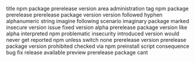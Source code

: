 title npm package prerelease version area administration tag npm package prerelease prerelease package version version followed hyphen alphanumeric string imagine following scenario imaginary package marked insecure version issue fixed version alpha prerelease package version like alpha interpreted npm problematic insecurity introduced version would never get reported npm unless switch none prerelease version prerelease package version prohibited checked via npm preinstall script consequence bug fix release available preview prerelease package cant